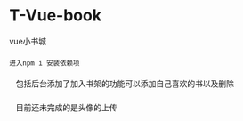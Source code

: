 # T-Vue-book
vue小书城

####
    进入npm i 安装依赖项
    
####
    包括后台添加了加入书架的功能可以添加自己喜欢的书以及删除
    
###
    目前还未完成的是头像的上传
